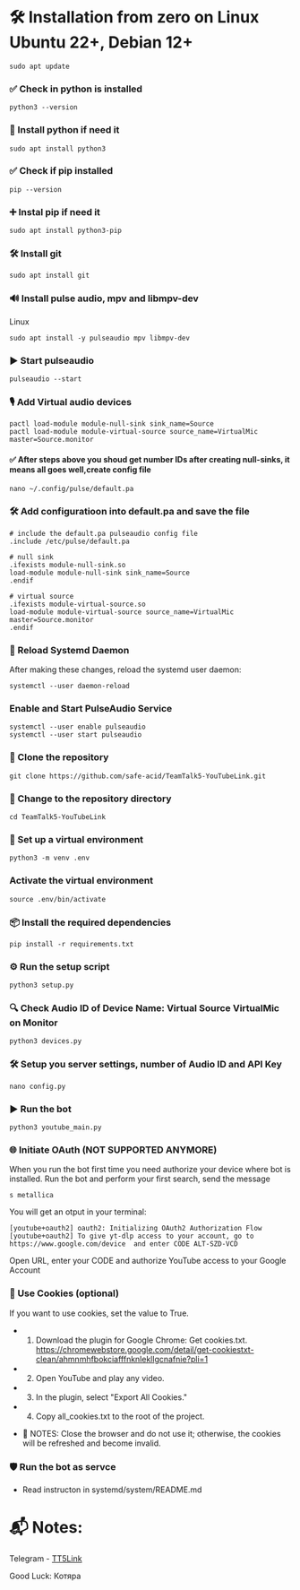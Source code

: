 # 🛠️ Installation from zero on Linux Ubuntu 22+, Debian 12+

```shell script
sudo apt update
```
### ✅ Check in python is installed
```shell script
python3 --version 
```
### 🐍 Install python if need it
```shell script
sudo apt install python3
```
### ✅ Check if pip installed
```shell script
pip --version
```
### ➕ Instal pip if need it
```shell script
sudo apt install python3-pip
```
### 🛠️ Install git
```shell script
sudo apt install git
```
### 🔊 Install pulse audio, mpv and libmpv-dev
Linux
```shell script
sudo apt install -y pulseaudio mpv libmpv-dev
```

### ▶️ Start pulseaudio
```shell script
pulseaudio --start
```
### 🎙️ Add Virtual audio devices
```shell script
pactl load-module module-null-sink sink_name=Source
pactl load-module module-virtual-source source_name=VirtualMic master=Source.monitor
```
#### ✅ After steps above you shoud get number IDs after creating null-sinks, it means all goes well,create config file
```shell script
nano ~/.config/pulse/default.pa 
```
### 🛠️ Add configuratioon into default.pa and save the file 
```shell script
# include the default.pa pulseaudio config file
.include /etc/pulse/default.pa

# null sink
.ifexists module-null-sink.so
load-module module-null-sink sink_name=Source
.endif

# virtual source
.ifexists module-virtual-source.so
load-module module-virtual-source source_name=VirtualMic master=Source.monitor
.endif
```
### 🔄 Reload Systemd Daemon
After making these changes, reload the systemd user daemon:
```shell script
systemctl --user daemon-reload
```
### Enable and Start PulseAudio Service
```shell script
systemctl --user enable pulseaudio
systemctl --user start pulseaudio
```

### 📂 Clone the repository
```shell script
git clone https://github.com/safe-acid/TeamTalk5-YouTubeLink.git
```
### 📁 Change to the repository directory
```shell script
cd TeamTalk5-YouTubeLink
```

### 🐍 Set up a virtual environment
```shell script
python3 -m venv .env
```

### Activate the virtual environment
```shell script
source .env/bin/activate
```

### 📦 Install the required dependencies
```shell script
pip install -r requirements.txt
```

### ⚙️ Run the setup script
```shell script
python3 setup.py
```

### 🔍 Check Audio ID of Device Name: Virtual Source VirtualMic on Monitor
```shell script
python3 devices.py
```
### 🛠️ Setup you server settings, number of Audio ID and API Key
```shell script
nano config.py
```
### ▶️ Run the bot
```shell script
python3 youtube_main.py
```
### 🌐 Initiate OAuth (NOT SUPPORTED ANYMORE)
When you run the bot first time you need authorize your device where bot is installed.
Run the bot and perform your first search, send the message
```shell script
s metallica
```
You will get an otput in your terminal:
```shell script
[youtube+oauth2] oauth2: Initializing OAuth2 Authorization Flow
[youtube+oauth2] To give yt-dlp access to your account, go to
https://www.google.com/device  and enter CODE ALT-SZD-VCD
```
Open URL, enter your CODE and authorize YouTube access to your Google Account

### 🍪 Use Cookies (optional)
If you want to use cookies, set the value to True.
* 1. Download the plugin for Google Chrome: Get cookies.txt. 
       https://chromewebstore.google.com/detail/get-cookiestxt-clean/ahmnmhfbokciafffnknlekllgcnafnie?pli=1
* 2. Open YouTube and play any video.
* 3. In the plugin, select "Export All Cookies."
* 4. Copy all_cookies.txt to the root of the project.
    
* 📝 NOTES: Close the browser and do not use it; otherwise, the cookies will be refreshed and become invalid.

### 🛡️ Run the bot as servce 
* Read instructon in systemd/system/README.md

# 📬 Notes:
Telegram - <a href="https://t.me/TT5Link"> TT5Link</a>

Good Luck:
Котяра 
